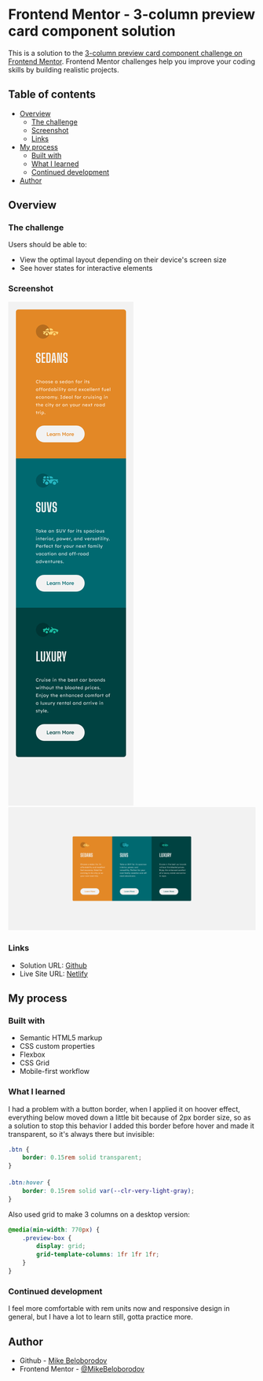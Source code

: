 # Frontend Mentor - 3-column preview card component solution

This is a solution to the [3-column preview card component challenge on Frontend Mentor](https://www.frontendmentor.io/challenges/3column-preview-card-component-pH92eAR2-). Frontend Mentor challenges help you improve your coding skills by building realistic projects. 

## Table of contents

- [Overview](#overview)
  - [The challenge](#the-challenge)
  - [Screenshot](#screenshot)
  - [Links](#links)
- [My process](#my-process)
  - [Built with](#built-with)
  - [What I learned](#what-i-learned)
  - [Continued development](#continued-development)
- [Author](#author)

## Overview

### The challenge

Users should be able to:

- View the optimal layout depending on their device's screen size
- See hover states for interactive elements

### Screenshot

![](./screenshot_mobile.png)
![](./screenshot_desktop.png)

### Links

- Solution URL: [Github](https://your-solution-url.com)
- Live Site URL: [Netlify](https://your-live-site-url.com)

## My process

### Built with

- Semantic HTML5 markup
- CSS custom properties
- Flexbox
- CSS Grid
- Mobile-first workflow

### What I learned

I had a problem with a button border, when I applied it on hoover effect, everything below moved down a little bit because of 2px border size, so as a solution to stop this behavior I added this border before hover and made it transparent, so it's always there but invisible:

```CSS
.btn {
    border: 0.15rem solid transparent;
}

.btn:hover {
    border: 0.15rem solid var(--clr-very-light-gray);
}
```

Also used grid to make 3 columns on a desktop version: 

```CSS
@media(min-width: 770px) {
    .preview-box {
        display: grid;
        grid-template-columns: 1fr 1fr 1fr;
    }
}
```

### Continued development

I feel more comfortable with rem units now and responsive design in general, but I have a lot to learn still, gotta practice more.

## Author

- Github - [Mike Beloborodov](https://github.com/MikeBeloborodov)
- Frontend Mentor - [@MikeBeloborodov](https://www.frontendmentor.io/profile/MikeBeloborodov)
